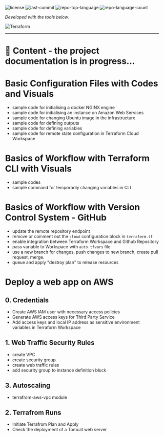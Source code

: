 
<p align="left">
   <img src="https://img.shields.io/badge/License-MIT-yellow.svg?style=plastic&logoColor=white" alt="license">
	<img src="https://img.shields.io/github/last-commit/ZCHAnalytics/terraform-aws?style=plastic&color=0080ff" alt="last-commit">
	<img src="https://img.shields.io/github/languages/top/ZCHAnalytics/terraform-aws?style=plastic&color=0080ff" alt="repo-top-language">
	<img src="https://img.shields.io/github/languages/count/ZCHAnalytics/terraform-aws?style=plastic&color=0080ff" alt="repo-language-count">
  
<p>
<p align="left">
		<em>Developed with the tools below.</em>
</p>
<p align="left">
	<img src="https://img.shields.io/badge/terraform-%235835CC.svg?style=plastic&logo=terraform&logoColor=white" alt="Terraform">
</p>
<hr>


# 🔗 Content - the project documentation is in progress...

# Basic Configuration Files with Codes and Visuals
 - sample code for initialising a docker NGINX engine
 - sample code for initialising an instance on Amazon Web Services 
 - sample code for changing Ubuntu image in the infrastructure 
 - sample code for defining outputs
 - sample code for defining variables
 - sample code for remote state configuration in Terraform Cloud Workspace 

# Basics of Workflow with Terraform CLI with Visuals
- sample codes
- sample command for temporarily changing variables in CLI

# Basics of Workflow with Version Control System - GitHub
- update the remote repository endpoint 
- remove or comment out the `cloud` configuration block in `terraform.tf` 
- enable integration between Terraform Workspace and Github Repository
- pass variable to Workspace with `auto.tfvars` file 
- use a new branch for changes, push changes to new branch, create pull request, merge.
- queue and apply "destroy plan" to release resources
  

# Deploy a web app on AWS

## 0. Credentials
- Create AWS IAM user with necessary access policies
- Generate AWS access keys for Third Party Service
- Add access keys and local IP address as sensitive environment variables in Terraform Workspace

## 1. Web Traffic Security Rules

- create VPC
- create security group
- create web traffic rules
- add security group to instance definition block

## 3. Autoscaling
- terrafrom-aws-vpc module 

## 2. Terrafrom Runs

- Initiate Terrafrom Plan and Apply
- Check the deployment of a Tomcat web server

